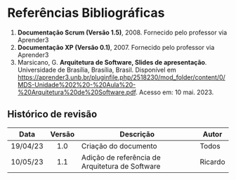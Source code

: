 # Referências Bibliográficas

1. **Documentação Scrum (Versão 1.5)**, 2008. Fornecido pelo professor via Aprender3
2. **Documentação XP (Versão 0.1)**, 2007. Fornecido pelo professor via Aprender3
3. Marsicano, G. **Arquitetura de Software, Slides de apresentação**. Universidade de Brasília, Brasília, Brasil. Disponível em https://aprender3.unb.br/pluginfile.php/2518230/mod_folder/content/0/MDS-Unidade%202%20-%20Aula%20-%20Arquitetura%20de%20Software.pdf. Acesso em: 10 mai. 2023.


## Histórico de revisão

|   Data   | Versão | Descrição                                       | Autor   |
| :------: | :----: | ----------------------------------------------- | ------- |
| 19/04/23 |  1.0   | Criação do documento                            | Todos   |
| 10/05/23 |  1.1   | Adição de referência de Arquitetura de Software | Ricardo |